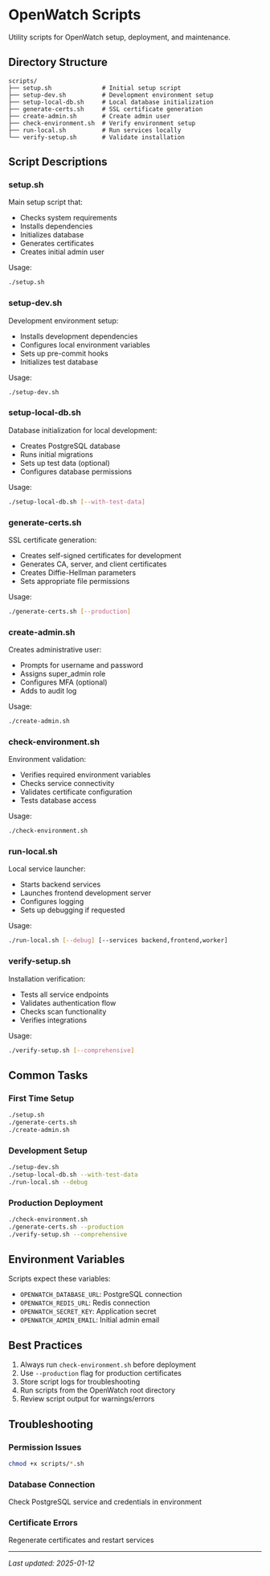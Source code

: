 # OpenWatch Scripts

Utility scripts for OpenWatch setup, deployment, and maintenance.

## Directory Structure

```
scripts/
├── setup.sh              # Initial setup script
├── setup-dev.sh          # Development environment setup
├── setup-local-db.sh     # Local database initialization
├── generate-certs.sh     # SSL certificate generation
├── create-admin.sh       # Create admin user
├── check-environment.sh  # Verify environment setup
├── run-local.sh          # Run services locally
└── verify-setup.sh       # Validate installation
```

## Script Descriptions

### setup.sh
Main setup script that:
- Checks system requirements
- Installs dependencies
- Initializes database
- Generates certificates
- Creates initial admin user

Usage:
```bash
./setup.sh
```

### setup-dev.sh
Development environment setup:
- Installs development dependencies
- Configures local environment variables
- Sets up pre-commit hooks
- Initializes test database

Usage:
```bash
./setup-dev.sh
```

### setup-local-db.sh
Database initialization for local development:
- Creates PostgreSQL database
- Runs initial migrations
- Sets up test data (optional)
- Configures database permissions

Usage:
```bash
./setup-local-db.sh [--with-test-data]
```

### generate-certs.sh
SSL certificate generation:
- Creates self-signed certificates for development
- Generates CA, server, and client certificates
- Creates Diffie-Hellman parameters
- Sets appropriate file permissions

Usage:
```bash
./generate-certs.sh [--production]
```

### create-admin.sh
Creates administrative user:
- Prompts for username and password
- Assigns super_admin role
- Configures MFA (optional)
- Adds to audit log

Usage:
```bash
./create-admin.sh
```

### check-environment.sh
Environment validation:
- Verifies required environment variables
- Checks service connectivity
- Validates certificate configuration
- Tests database access

Usage:
```bash
./check-environment.sh
```

### run-local.sh
Local service launcher:
- Starts backend services
- Launches frontend development server
- Configures logging
- Sets up debugging if requested

Usage:
```bash
./run-local.sh [--debug] [--services backend,frontend,worker]
```

### verify-setup.sh
Installation verification:
- Tests all service endpoints
- Validates authentication flow
- Checks scan functionality
- Verifies integrations

Usage:
```bash
./verify-setup.sh [--comprehensive]
```

## Common Tasks

### First Time Setup
```bash
./setup.sh
./generate-certs.sh
./create-admin.sh
```

### Development Setup
```bash
./setup-dev.sh
./setup-local-db.sh --with-test-data
./run-local.sh --debug
```

### Production Deployment
```bash
./check-environment.sh
./generate-certs.sh --production
./verify-setup.sh --comprehensive
```

## Environment Variables

Scripts expect these variables:
- `OPENWATCH_DATABASE_URL`: PostgreSQL connection
- `OPENWATCH_REDIS_URL`: Redis connection
- `OPENWATCH_SECRET_KEY`: Application secret
- `OPENWATCH_ADMIN_EMAIL`: Initial admin email

## Best Practices

1. Always run `check-environment.sh` before deployment
2. Use `--production` flag for production certificates
3. Store script logs for troubleshooting
4. Run scripts from the OpenWatch root directory
5. Review script output for warnings/errors

## Troubleshooting

### Permission Issues
```bash
chmod +x scripts/*.sh
```

### Database Connection
Check PostgreSQL service and credentials in environment

### Certificate Errors
Regenerate certificates and restart services

---
*Last updated: 2025-01-12*